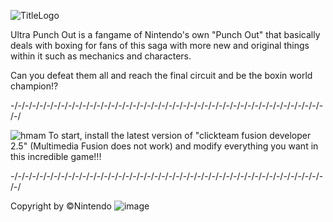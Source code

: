 ![TitleLogo](https://github.com/user-attachments/assets/e05493d4-5c50-4612-9950-0c7478ae7991)

Ultra Punch Out is a fangame of Nintendo's own "Punch Out" that basically deals with boxing for fans
of this saga with more new and original things within it such as mechanics and characters.

Can you defeat them all and reach the final circuit and be the boxin world champion!?

-/-/-/-/-/-/-/-/-/-/-/-/-/-/-/-/-/-/-/-/-/-/-/-/-/-/-/-/-/-/-/-/-/-/-/-/-/-/-/-/-/-/-/-/-/

![hmam](https://github.com/user-attachments/assets/5181dca7-c630-4fe9-bd49-b54774a2dd09)
To start, install the latest version of "clickteam fusion developer 2.5"
(Multimedia Fusion does not work) and modify everything you want in this incredible game!!!

-/-/-/-/-/-/-/-/-/-/-/-/-/-/-/-/-/-/-/-/-/-/-/-/-/-/-/-/-/-/-/-/-/-/-/-/-/-/-/-/-/-/-/-/-/

Copyright by ©Nintendo
![image](https://github.com/user-attachments/assets/ee19bbde-06fe-422e-99c9-feaa207503c2)
